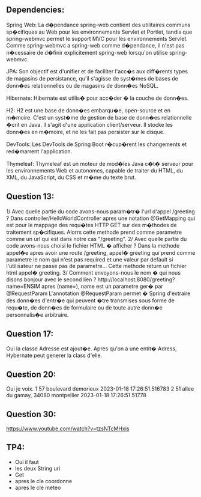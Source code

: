 Dependencies:
-------------------------
Spring Web: La d�pendance spring-web contient des utilitaires communs sp�cifiques au Web pour les environnements Servlet et Portlet, tandis que spring-webmvc permet le support MVC pour les environnements Servlet. Comme spring-webmvc a spring-web comme d�pendance, il n'est pas n�cessaire de d�finir explicitement spring-web lorsqu'on utilise spring-webmvc.

JPA: Son objectif est d'unifier et de faciliter l'acc�s aux diff�rents types de magasins de persistance, qu'il s'agisse de syst�mes de bases de donn�es relationnelles ou de magasins de donn�es NoSQL.

Hibernate: Hibernate est utilis� pour acc�der � la couche de donn�es.

H2: H2 est une base de donn�es embarqu�e, open-source et en m�moire. C'est un syst�me de gestion de base de donn�es relationnelle �crit en Java. Il s'agit d'une application client/serveur. Il stocke les donn�es en m�moire, et ne les fait pas persister sur le disque.

DevTools: Les DevTools de Spring Boot r�cup�rent les changements et red�marrent l'application.

Thymeleaf: Thymeleaf est un moteur de mod�les Java c�t� serveur pour les environnements Web et autonomes, capable de traiter du HTML, du XML, du JavaScript, du CSS et m�me du texte brut.

Question 13:
-------------------------
1/ Avec quelle partie du code avons-nous param�tr� l'url d'appel /greeting ?
	Dans controller/HelloWorldController apres une notation @GetMapping qui est pour le mappage des requ�tes HTTP GET sur des m�thodes de 		traitement sp�cifiques. Alorrs cette methode prend comme parametre comme un url qui est dans notre cas "/greeting".
2/ Avec quelle partie du code avons-nous choisi le fichier HTML � afficher ?
	Dans la methode appel�e apres avoir une route /greeting, appel� greeting qui prend comme parametre le nom qui n'est pas required et une 	valeur par default si l'utilisateur ne passe pas de parametre... Cette methode return un fichier html appel� greeting.
3/ Comment envoyons-nous le nom � qui nous disons bonjour avec le second lien ?
http://localhost:8080/greeting?name=ENSIM
apres (name=), name est un parametre ger� par @RequestParam
L'annotation @RequestParam permet � Spring d'extraire des donn�es d'entr�e qui peuvent �tre transmises sous forme de requ�te, de donn�es de formulaire ou de toute autre donn�e personnalis�e arbitraire.

Question 17:
--------------------
Oui la classe Adresse est ajout�e.
Apres qu'on a une entit� Adress, Hybernate peut generer la class d'elle.

Question 20:
--------------------
Oui je voix.
1	57 boulevard demorieux	2023-01-18 17:26:51.516783
2	51 allee du gamay, 34080 montpellier	2023-01-18 17:26:51.51778

Question 30:
--------------------
https://www.youtube.com/watch?v=tzsNTcMHxis

TP4:
---- 
- Oui  il faut
- les deux String uri
- Get
- apres le cle coordonne
- apres le cle meteo